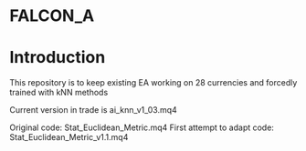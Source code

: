 # FALCON_A

# Introduction

This repository is to keep existing EA working on 28 currencies and forcedly trained with kNN methods

Current version in trade is ai_knn_v1_03.mq4

Original code: Stat_Euclidean_Metric.mq4
First attempt to adapt code: Stat_Euclidean_Metric_v1.1.mq4
